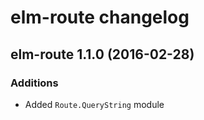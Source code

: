 # elm-route changelog

## elm-route 1.1.0 (2016-02-28)

### Additions

* Added `Route.QueryString` module
